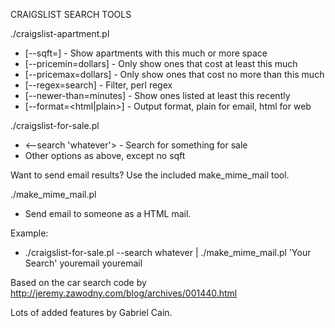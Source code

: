 
CRAIGSLIST SEARCH TOOLS

./craigslist-apartment.pl 
  - [--sqft=<min sq ft>]      - Show apartments with this much or more space
  - [--pricemin=dollars]      - Only show ones that cost at least this much
  - [--pricemax=dollars]      - Only show ones that cost no more than this much
  - [--regex=search]          - Filter, perl regex
  - [--newer-than=minutes]    - Show ones listed at least this recently
  - [--format=<html|plain>]   - Output format, plain for email, html for web

./craigslist-for-sale.pl 
  - <--search 'whatever'>     - Search for something for sale
  - Other options as above, except no sqft


Want to send email results?  Use the included make_mime_mail tool.

./make_mime_mail.pl <subject> <to> <from>
  - Send email to someone as a HTML mail.

Example:
* ./craigslist-for-sale.pl --search whatever | ./make_mime_mail.pl 'Your Search' youremail youremail

Based on the car search code by http://jeremy.zawodny.com/blog/archives/001440.html

Lots of added features by Gabriel Cain. 
